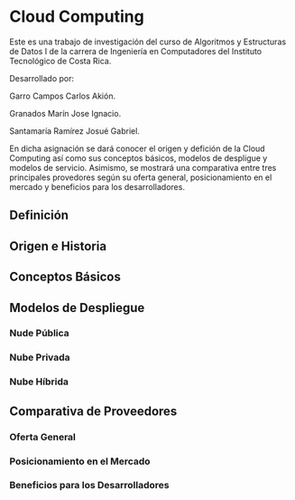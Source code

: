 # Cloud Computing

Este es una trabajo de investigación del curso de Algoritmos y Estructuras de Datos I de la carrera de Ingeniería en Computadores del Instituto Tecnológico de Costa Rica.

Desarrollado por:

Garro Campos Carlos Akión.

Granados Marín Jose Ignacio.

Santamaría Ramírez Josué Gabriel.

En dicha asignación se dará conocer el origen y defición de la Cloud Computing así como sus conceptos básicos, modelos de despligue y modelos de servicio. Asimismo, se mostrará una comparativa entre tres principales provedores según su oferta general, posicionamiento en el mercado y beneficios para los desarrolladores.

## Definición

## Origen e Historia

## Conceptos Básicos

## Modelos de Despliegue

### Nude Pública

### Nube Privada

### Nube Híbrida

## Comparativa de Proveedores

### Oferta General

### Posicionamiento en el Mercado

### Beneficios para los Desarrolladores
